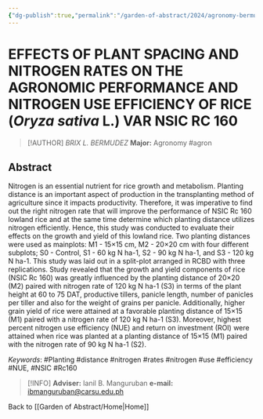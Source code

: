 ```yaml
---
{"dg-publish":true,"permalink":"/garden-of-abstract/2024/agronomy-bermudez/","created":"2024-05-23T17:22:46.139+08:00"}
---
```


# EFFECTS OF PLANT SPACING AND NITROGEN RATES ON THE AGRONOMIC PERFORMANCE AND NITROGEN USE EFFICIENCY OF RICE (***Oryza sativa*** L.) VAR NSIC RC 160
> [!AUTHOR] *BRIX L. BERMUDEZ*
> **Major:** Agronomy #agron 
## Abstract
Nitrogen is an essential nutrient for rice growth and metabolism. Planting distance is an important aspect of production in the transplanting method of agriculture since it impacts productivity. Therefore, it was imperative to find out the right nitrogen rate that will improve the performance of NSIC Rc 160 lowland rice and at the same time determine which planting distance utilizes nitrogen efficiently. Hence, this study was conducted to evaluate their effects on the growth and yield of this lowland rice. Two planting distances were used as mainplots: M1 - 15×15 cm, M2 - 20×20 cm with four different subplots; S0 - Control, S1 - 60 kg N ha-1, S2 - 90 kg N ha-1, and S3 - 120 kg N ha-1. This study was laid out in a split-plot arranged in RCBD with three replications. Study revealed that the growth and yield components of rice (NSIC Rc 160) was greatly influenced by the planting distance of 20×20 (M2) paired with nitrogen rate of 120 kg N ha-1 (S3) in terms of the plant height at 60 to 75 DAT, productive tillers, panicle length, number of panicles per tiller and also for the weight of grains per panicle. Additionally, higher grain yield of rice were attained at a favorable planting distance of 15×15 (M1) paired with a nitrogen rate of 120 kg N ha-1 (S3). Moreover, highest percent nitrogen use efficiency (NUE) and return on investment (ROI) were attained when rice was planted at a planting distance of 15×15 (M1) paired with the nitrogen rate of 90 kg N ha-1 (S2).

*Keywords*: #Planting #distance #nitrogen #rates #nitrogen #use #efficiency #NUE, #NSIC #Rc160

> [!INFO] **Adviser:** Ianil B. Manguruban
> **e-mail:** ibmanguruban@carsu.edu.ph

Back to [[Garden of Abstract/Home\|Home]]